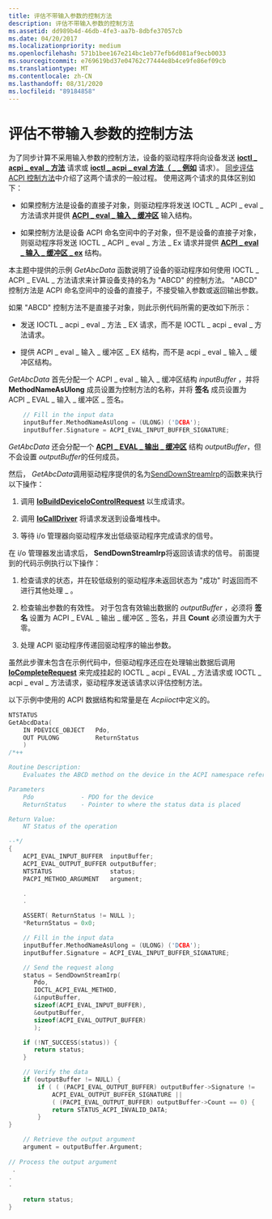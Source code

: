 ```yaml
---
title: 评估不带输入参数的控制方法
description: 评估不带输入参数的控制方法
ms.assetid: dd989b4d-46db-4fe3-aa7b-8dbfe37057cb
ms.date: 04/20/2017
ms.localizationpriority: medium
ms.openlocfilehash: 571b1bee167e214bc1eb77efb6d081af9ecb0033
ms.sourcegitcommit: e769619bd37e04762c77444e8b4ce9fe86ef09cb
ms.translationtype: MT
ms.contentlocale: zh-CN
ms.lasthandoff: 08/31/2020
ms.locfileid: "89184858"
---
```

# <a name="evaluating-a-control-method-without-input-arguments"></a>评估不带输入参数的控制方法


为了同步计算不采用输入参数的控制方法，设备的驱动程序将向设备发送 [**ioctl \_ acpi \_ eval \_ 方法**](/windows-hardware/drivers/ddi/acpiioct/ni-acpiioct-ioctl_acpi_eval_method) 请求或 [**ioctl \_ acpi \_ eval 方法（ \_ \_ 例如**](/windows-hardware/drivers/ddi/acpiioct/ni-acpiioct-ioctl_acpi_eval_method_ex) 请求）。 [同步评估 ACPI 控制方法](evaluating-acpi-control-methods-synchronously.md)中介绍了这两个请求的一般过程。 使用这两个请求的具体区别如下：

-   如果控制方法是设备的直接子对象，则驱动程序将发送 IOCTL \_ ACPI \_ eval \_ 方法请求并提供 [**ACPI \_ eval \_ 输入 \_ 缓冲区**](/windows-hardware/drivers/ddi/acpiioct/ns-acpiioct-_acpi_eval_input_buffer_v1) 输入结构。

-   如果控制方法是设备 ACPI 命名空间中的子对象，但不是设备的直接子对象，则驱动程序将发送 IOCTL \_ ACPI \_ eval \_ 方法 \_ Ex 请求并提供 [**ACPI \_ eval \_ 输入 \_ 缓冲区 \_ ex**](/windows-hardware/drivers/ddi/acpiioct/ns-acpiioct-_acpi_eval_input_buffer_v1_ex) 结构。

本主题中提供的示例 *GetAbcData* 函数说明了设备的驱动程序如何使用 IOCTL \_ ACPI \_ EVAL \_ 方法请求来计算设备支持的名为 "ABCD" 的控制方法。 "ABCD" 控制方法是 ACPI 命名空间中的设备的直接子，不接受输入参数或返回输出参数。

如果 "ABCD" 控制方法不是直接子对象，则此示例代码所需的更改如下所示：

-   发送 IOCTL \_ acpi \_ eval \_ 方法 \_ EX 请求，而不是 IOCTL \_ acpi \_ eval \_ 方法请求。

-   提供 ACPI \_ eval \_ 输入 \_ 缓冲区 \_ EX 结构，而不是 acpi \_ eval \_ 输入 \_ 缓冲区结构。

*GetAbcData* 首先分配一个 ACPI \_ eval \_ 输入 \_ 缓冲区结构 *inputBuffer* ，并将 **MethodNameAsUlong** 成员设置为控制方法的名称，并将 **签名** 成员设置为 ACPI \_ EVAL \_ 输入 \_ 缓冲区 \_ 签名。

```cpp
    // Fill in the input data
    inputBuffer.MethodNameAsUlong = (ULONG) ('DCBA');
    inputBuffer.Signature = ACPI_EVAL_INPUT_BUFFER_SIGNATURE;
```

*GetAbcData* 还会分配一个 [**ACPI \_ EVAL \_ 输出 \_ 缓冲区**](/windows-hardware/drivers/ddi/acpiioct/ns-acpiioct-_acpi_eval_output_buffer_v1) 结构 *outputBuffer*，但不会设置 *outputBuffer*的任何成员。

然后， *GetAbcData*调用驱动程序提供的名为[SendDownStreamIrp](senddownstreamirp-function.md)的函数来执行以下操作：

1.  调用 [**IoBuildDeviceIoControlRequest**](/windows-hardware/drivers/ddi/wdm/nf-wdm-iobuilddeviceiocontrolrequest) 以生成请求。

2.  调用 [**IoCallDriver**](/windows-hardware/drivers/ddi/wdm/nf-wdm-iocalldriver) 将请求发送到设备堆栈中。

3.  等待 i/o 管理器向驱动程序发出低级驱动程序完成请求的信号。

在 i/o 管理器发出请求后， **SendDownStreamIrp**将返回该请求的信号。 前面提到的代码示例执行以下操作：

1.  检查请求的状态，并在较低级别的驱动程序未返回状态为 "成功" 时返回而不进行其他处理 \_ 。

2.  检查输出参数的有效性。 对于包含有效输出数据的 *outputBuffer* ，必须将 **签名** 设置为 ACPI \_ EVAL \_ 输出 \_ 缓冲区 \_ 签名，并且 **Count** 必须设置为大于零。

3.  处理 ACPI 驱动程序传递回驱动程序的输出参数。

虽然此步骤未包含在示例代码中，但驱动程序还应在处理输出数据后调用 [**IoCompleteRequest**](/windows-hardware/drivers/ddi/wdm/nf-wdm-iocompleterequest) 来完成挂起的 IOCTL \_ acpi \_ EVAL \_ 方法请求或 IOCTL \_ acpi \_ eval \_ 方法请求，驱动程序发送该请求以评估控制方法。

以下示例中使用的 ACPI 数据结构和常量是在 *Acpiioct*中定义的。

```cpp
NTSTATUS
GetAbcdData(
    IN PDEVICE_OBJECT   Pdo,
    OUT PULONG          ReturnStatus
    )
/*++

Routine Description:
    Evaluates the ABCD method on the device in the ACPI namespace referenced by Pdo

Parameters
    Pdo             - PDO for the device
    ReturnStatus    - Pointer to where the status data is placed

Return Value:
    NT Status of the operation

--*/
{
    ACPI_EVAL_INPUT_BUFFER  inputBuffer;
    ACPI_EVAL_OUTPUT_BUFFER outputBuffer;
    NTSTATUS                status;
    PACPI_METHOD_ARGUMENT   argument;

    .
    .

    ASSERT( ReturnStatus != NULL );
    *ReturnStatus = 0x0;

    // Fill in the input data
    inputBuffer.MethodNameAsUlong = (ULONG) ('DCBA');
    inputBuffer.Signature = ACPI_EVAL_INPUT_BUFFER_SIGNATURE;

    // Send the request along
    status = SendDownStreamIrp(
       Pdo,
       IOCTL_ACPI_EVAL_METHOD,
       &inputBuffer,
       sizeof(ACPI_EVAL_INPUT_BUFFER),
       &outputBuffer,
       sizeof(ACPI_EVAL_OUTPUT_BUFFER)
       );

    if (!NT_SUCCESS(status)) {
       return status;
    }

    // Verify the data
    if (outputBuffer != NULL) {
        if ( ( (PACPI_EVAL_OUTPUT_BUFFER) outputBuffer->Signature != 
            ACPI_EVAL_OUTPUT_BUFFER_SIGNATURE ||
            ( (PACPI_EVAL_OUTPUT_BUFFER) outputBuffer->Count == 0) {
            return STATUS_ACPI_INVALID_DATA;
        } 
}

    // Retrieve the output argument
    argument = outputBuffer.Argument;
 
// Process the output argument
 .
.
.
 
    return status;
}
```

 

